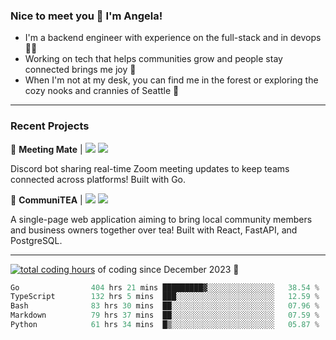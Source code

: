 ### Nice to meet you 👋 I'm Angela!

- I'm a backend engineer with experience on the full-stack and in devops 👩‍💻
- Working on tech that helps communities grow and people stay connected brings me joy 🤝
- When I'm not at my desk, you can find me in the forest or exploring the cozy nooks and crannies of Seattle 🧋

---

### Recent Projects

👾 **Meeting Mate** | [![](https://img.shields.io/badge/Code-violet.svg?style=flat-square)](https://github.com/angelajfisher/meeting-mate) [![](https://img.shields.io/badge/Site-violet.svg?style=flat-square)](https://angelajfisher.com/projects/meeting-mate)

Discord bot sharing real-time Zoom meeting updates to keep teams connected across platforms! Built with Go.

🍵 **CommuniTEA** | [![](https://img.shields.io/badge/Code-green.svg?style=flat-square)](https://gitlab.com/angelajfisher/communiTEA) [![](https://img.shields.io/badge/Demo-green.svg?style=flat-square)](https://angelajfisher.gitlab.io/communiTEA/)

A single-page web application aiming to bring local community members and business owners together over tea!  Built with React, FastAPI, and PostgreSQL.

---

<a href="https://wakatime.com/@018c1e94-8745-411f-aea1-f33be044d952"><img src="https://wakatime.com/badge/user/018c1e94-8745-411f-aea1-f33be044d952.svg?style=flat-square" alt="total coding hours" /></a> of coding since December 2023 🌊<br>
<!--START_SECTION:waka-->

```go
Go                404 hrs 21 mins █████████▓░░░░░░░░░░░░░░░   38.54 %
TypeScript        132 hrs 5 mins  ███░░░░░░░░░░░░░░░░░░░░░░   12.59 %
Bash              83 hrs 30 mins  ██░░░░░░░░░░░░░░░░░░░░░░░   07.96 %
Markdown          79 hrs 37 mins  ██░░░░░░░░░░░░░░░░░░░░░░░   07.59 %
Python            61 hrs 34 mins  █▒░░░░░░░░░░░░░░░░░░░░░░░   05.87 %
```

<!--END_SECTION:waka--> 
